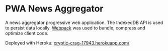 # PWA News Aggregator

A news aggregator progressive web application. The IndexedDB API is used to persist data locally. [Webpack](https://webpack.js.org/) was used to bundle, compress and optimize client code.

Deployed with Heroku: [cryptic-crag-17943.herokuapp.com/](https://cryptic-crag-17943.herokuapp.com/)
